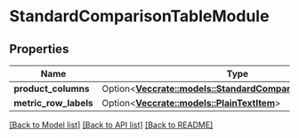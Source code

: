 # StandardComparisonTableModule

## Properties

Name | Type | Description | Notes
------------ | ------------- | ------------- | -------------
**product_columns** | Option<[**Vec<crate::models::StandardComparisonProductBlock>**](StandardComparisonProductBlock.md)> |  | [optional]
**metric_row_labels** | Option<[**Vec<crate::models::PlainTextItem>**](PlainTextItem.md)> |  | [optional]

[[Back to Model list]](../README.md#documentation-for-models) [[Back to API list]](../README.md#documentation-for-api-endpoints) [[Back to README]](../README.md)


